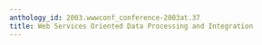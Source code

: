 ```yaml
---
anthology_id: 2003.wwwconf_conference-2003at.37
title: Web Services Oriented Data Processing and Integration
---
```

